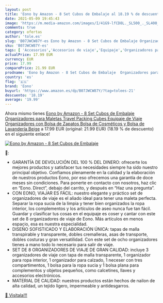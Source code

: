 ```yaml
---
layout: post
title: 'Eono by Amazon - 8 Set Cubos de Embalaje al 18.19 % de descuento'
date: 2021-05-09 19:45:43
image: 'https://m.media-amazon.com/images/I/41G9-lfCD8L._SL500_._SL400_.jpg'
comments: true
category: ofertas
author: 'tole.es'
slug: 'B07JWCW87Y-es Eono by Amazon - 8 Set Cubos de Embalaje Organizadores...'
sku: 'B07JWCW87Y-es'
tags: [ 'Accesorios','Accesorios de viaje','Equipaje','Organizadores para maletas','eono','zapatos', ]
actualPrice: 17.99 EUR
currency: EUR
price: 17.99
comparePrice: 21.99 EUR
prodname: 'Eono by Amazon - 8 Set Cubos de Embalaje  Organizadores para Maletas  Travel Packing Cubes  Equipaje de Viaje Organizadores  con Bolsa de Zapatos  Bolsa de Cosméticos y Bolsa de Lavandería  Beige'
country: 'es'
flag: '🇪🇸'
brand: 'Eono'
buyurl: 'https://www.amazon.es/dp/B07JWCW87Y/?tag=tolees-21'
descuento: '18.19'
average: '19.99'
---
```


Ahora mismo tienes [Eono by Amazon - 8 Set Cubos de Embalaje  Organizadores para Maletas  Travel Packing Cubes  Equipaje de Viaje Organizadores  con Bolsa de Zapatos  Bolsa de Cosméticos y Bolsa de Lavandería  Beige](https://www.amazon.es/dp/B07JWCW87Y/?tag=tolees-21) a 17.99 EUR (original: 21.99 EUR) (18.19 %  de descuento) en el siguiente enlace!

[![Eono by Amazon - 8 Set Cubos de Embalaje](https://m.media-amazon.com/images/I/41G9-lfCD8L._SL500_._SL400_.jpg)](https://www.amazon.es/dp/B07JWCW87Y/?tag=tolees-21)

🔎:

- GARANTÍA DE DEVOLUCIÓN DEL 100 % DEL DINERO: ofrecerte los mejores productos y satisfacer tus necesidades siempre ha sido nuestro principal objetivo. Confiamos plenamente en la calidad y la elaboración de nuestros productos Eono, por eso ofrecemos una garantía de doce meses sin condiciones. Para ponerte en contacto con nosotros, haz clic en “Eono. Direct”, debajo del carrito, y después en “Haz una pregunta”.
- CON EONO, VIAJAR ES FÁCIL: nuestro elegante y práctico set de organizadores de viaje es el aliado ideal para tener una maleta perfecta. Separar la ropa sucia de la limpia y tener bien organizados la ropa interior, los complementos y los artículos de aseo nunca fue tan fácil. Guardar y clasificar tus cosas en el equipaje es coser y cantar con este set de 8 organizadores de viaje de Eono. Más artículos en menos espacio, esa es nuestra especialidad.
- DISEÑO SOFISTICADO Y ELABORACIÓN ÚNICA: tapas de malla transpirable y transparente, dobles cremalleras, asas de transporte, dobles costuras y gran versatilidad. Con este set de ocho organizadores tienes a mano todo lo necesario para salir de viaje.
- SET DE 8 ORGANIZADORES DE VIAJE DE GRAN CALIDAD: incluye 3 organizadores de viaje con tapa de malla transparente, 1 organizador para ropa interior, 1 organizador para calzado, 1 neceser con tres compartimentos, 1 bolsa para la ropa sucia y 1 bolsa plana para complementos y objetos pequeños, como calcetines, llaves y accesorios electrónicos.
- MATERIAL DE CALIDAD: nuestros productos están hechos de nailon de alta calidad, un tejido ligero, impermeable y antidesgarros.

[🛒 Visítala!!!](https://www.amazon.es/dp/B07JWCW87Y/?tag=tolees-21)
